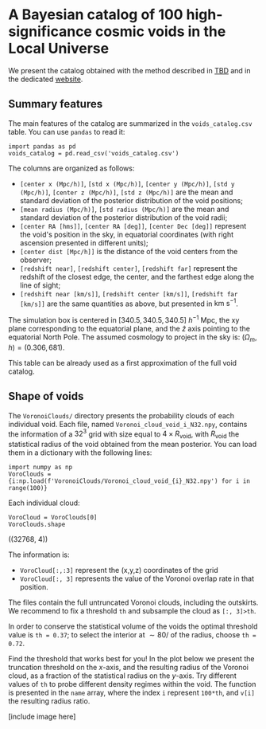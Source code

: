 # A Bayesian catalog of 100 high-significance cosmic voids in the Local Universe

We present the catalog obtained with the method described in [TBD]() and in the dedicated [website](https://voids.cosmictwin.org).



## Summary features

The main features of the catalog are summarized in the ```voids_catalog.csv``` table. You can use ```pandas``` to read it:

```
import pandas as pd
voids_catalog = pd.read_csv('voids_catalog.csv')
```

The columns are organized as follows:

- ```[center x (Mpc/h)]```, ```[std x (Mpc/h)]```, ```[center y (Mpc/h)]```, ```[std y (Mpc/h)]```, ```[center z (Mpc/h)]```, ```[std z (Mpc/h)]``` are the mean and standard deviation of the posterior distribution of the void positions;
- ```[mean radius (Mpc/h)]```, ```[std radius (Mpc/h)]``` are the mean and standard deviation of the posterior distribution of the void radii;
- ```[center RA [hms]]```, ```[center RA [deg]]```, ```[center Dec [deg]]``` represent the void's position in the sky, in equatorial coordinates (with right ascension presented in different units);
- ```[center dist [Mpc/h]]``` is the distance of the void centers from the observer;
- ```[redshift near]```, ```[redshift center]```, ```[redshift far]``` represent the redshift of the closest edge, the center, and the farthest edge along the line of sight;
- ```[redshift near [km/s]]```, ```[redshift center [km/s]]```, ```[redshift far [km/s]]``` are the same quantities as above, but presented in $\text{km s}^{-1}$.

The simulation box is centered in $[340.5, 340.5, 340.5] \ h^{−1} \ \text{Mpc}$, the xy plane corresponding to the equatorial plane, and the $\hat{z}$ axis pointing to the equatorial North Pole.
The assumed cosmology to project in the sky is: $(\Omega_m, h) = (0.306, 681)$.

This table can be already used as a first approximation of the full void catalog.

## Shape of voids

The ```VoronoiClouds/``` directory presents the probability clouds of each individual void. Each file, named ```Voronoi_cloud_void_i_N32.npy```, contains the information of a $32^3$ grid with size equal to $4 \times R_\text{void}$, with $R_\text{void}$ the statistical radius of the void obtained from the mean posterior.
You can load them in a dictionary with the following lines:

```
import numpy as np
VoroClouds = {i:np.load(f'VoronoiClouds/Voronoi_cloud_void_{i}_N32.npy') for i in range(100)}

```

Each individual cloud:

```
VoroCloud = VoroClouds[0]
VoroClouds.shape

```
((32768, 4))

The information is:

- ```VoroCloud[:,:3]``` represent the (x,y,z) coordinates of the grid
- ```VoroCloud[:, 3]``` represents the value of the Voronoi overlap rate in that position.



The files contain the full untruncated Voronoi clouds, including the outskirts. We recommend to fix a threshold ```th``` and subsample the cloud as ```[:, 3]>th```.

In order to conserve the statistical volume of the voids the optimal threshold value is ```th = 0.37```; to select the interior at $\sim 80/%$ of the radius, choose ```th = 0.72```.

Find the threshold that works best for you! In the plot below we present the truncation threshold on the $x$-axis, and the resulting radius of the Voronoi cloud, as a fraction of the statistical radius on the $y$-axis. Try different values of ```th``` to probe different density regimes within the void. The function is presented in the ```name``` array, where the index ```i``` represent ```100*th```, and ```v[i]``` the resulting radius ratio.

[include image here]

